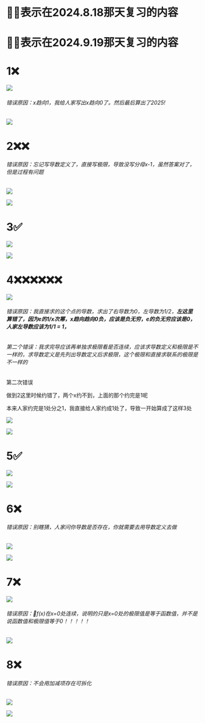 # 🌟❌表示在2024.8.18那天复习的内容

# 🌟❌表示在2024.9.19那天复习的内容

# 1❌

![](/Users/yuebinghui/Documents/program/github/note/images/image-20240816115116743.png)

###### 错误原因：x趋向1，我给人家写出x趋向0了。然后最后算出了2025!

![](/Users/yuebinghui/Documents/program/github/note/images/image-20240816115220159.png)

# 2❌❌

###### 错误原因：忘记写导数定义了，直接写极限，导致没写分母x-1，虽然答案对了，但是过程有问题

![](/Users/yuebinghui/Documents/program/github/note/images/image-20240816120208345.png)

![](/Users/yuebinghui/Documents/program/github/note/images/image-20240816120705641.png)

# 3✅

![](/Users/yuebinghui/Documents/program/github/note/images/image-20240816121251104.png)

![](/Users/yuebinghui/Documents/program/github/note/images/image-20240816121310093.png)

# 4❌❌❌❌❌❌

![](/Users/yuebinghui/Documents/program/github/note/images/image-20240816123204074.png)

###### 错误原因：我直接求的这个点的导数，求出了右导数为0，左导数为1/2，**左这里算错了，因为e的1/x次幂，x趋向趋向0负，应该是负无穷，e的负无穷应该是0，人家左导数应该为1/1 = 1，**

###### 第二个错误：我求完导应该再单独求极限看是否连续，应该求导数定义和极限是不一样的，求导数定义是先列出导数定义后求极限，这个极限和直接求联系的极限是不一样的

第二次错误

做到2这里时候约错了，两个x约不到，上面的那个约完是1呢

本来人家约完是1处分之1，我直接给人家约成1处了，导致一开始算成了这样3处

![](/Users/yuebinghui/Documents/program/github/note/images/image-20240818183509808.png)

![](/Users/yuebinghui/Documents/program/github/note/images/image-20240816123221037.png)

# 5✅



![](/Users/yuebinghui/Documents/program/github/note/images/image-20240816125448362.png)

![](/Users/yuebinghui/Documents/program/github/note/images/image-20240816125349936.png)

# 6❌

###### 错误原因：别瞎猜，人家问你导数是否存在，你就需要去用导数定义去做

![](/Users/yuebinghui/Documents/program/github/note/images/image-20240816125759146.png)

![](/Users/yuebinghui/Documents/program/github/note/images/image-20240816131439661.png)

# 7❌

![](/Users/yuebinghui/Documents/program/github/note/images/image-20240816132907858.png)

###### 错误原因：🌟f(x)在x=0处连续，说明的只是x=0处的极限值是等于函数值，并不是说函数值和极限值等于0！！！！！

![](/Users/yuebinghui/Documents/program/github/note/images/image-20240816133000001.png)

# 8❌

###### 错误原因：不会用加减项存在可拆化 

![](/Users/yuebinghui/Documents/program/github/note/images/image-20240816135738554.png)

![](/Users/yuebinghui/Documents/program/github/note/images/image-20240816135747409.png)